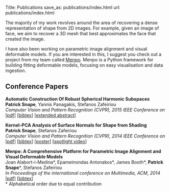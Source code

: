 Title: Publications
save_as: publications/index.html
url: publications/index.html

The majority of my work revolves around the area of recovering a dense 
representation of shape from 2D images. For example, given an image of face,
we aim to recover a 3D mesh that best approximates the face that created
the image.

I have also been working on parametric image alignment and visual deformable
models. If you are interested in this, I suggest you check out a project 
from my team called [Menpo](http://menpo.org). Menpo is a Python framework
for building fitting deformable models, focusing on easy visualisation
and data ingestion.

## Conference Papers
**Automatic Construction Of Robust Spherical Harmonic Subspaces**  
**Patrick Snape**, Yannis Panagakis, Stefanos Zafeiriou  
*Computer Vision and Pattern Recognition (CVPR), 2015 IEEE Conference on*  
[[pdf](http://ibug.doc.ic.ac.uk/media/uploads/documents/robust_spherical_harmonics.pdf)]
[[bibtex]({filename}/publications/cvpr2015.bib)]
[[extended abstract]({filename}/publications/cvpr2015_extended_abstract.pdf)]

**Kernel-PCA Analysis of Surface Normals for Shape from Shading**  
**Patrick Snape**, Stefanos Zafeiriou  
*Computer Vision and Pattern Recognition (CVPR), 2014 IEEE Conference on*  
[[pdf](http://ibug.doc.ic.ac.uk/media/uploads/documents/kpca_shape_from_shading.pdf)]
[[bibtex]({filename}/publications/cvpr2014.bib)]
[[poster]({filename}/publications/cvpr2014_poster.pdf)]
[[spotlight video](https://www.youtube.com/watch?v=wbEt_wsXf0Y)]

**Menpo: A Comprehensive Platform for Parametric Image Alignment and Visual Deformable Models**  
Joan Alabort-i-Medina\*, Epameinondas Antonakos\*, James Booth\*, **Patrick Snape**\*, Stefanos Zafeiriou  
*In Proceedings of the international conference on Multimedia, ACM, 2014*  
[[pdf](http://www.menpo.org/pages/paper/Menpo_ACM_MM_2014.pdf)]
[[bibtex](http://www.menpo.org/pages/paper/menpo.bib)]  
\* Alphabetical order due to equal contribution

